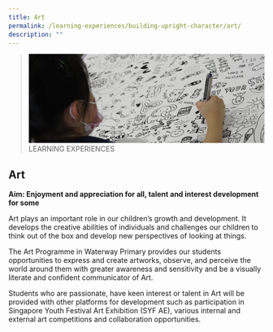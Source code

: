 ```yaml
---
title: Art
permalink: /learning-experiences/building-upright-character/art/
description: ""
---
```

>![](/images/Learning%20Experiences/learning-experiences_banner.jpg)
>LEARNING EXPERIENCES

## Art

**Aim: Enjoyment and appreciation for all, talent and interest development for some**

  

Art plays an important role in our children’s growth and development. It develops the creative abilities of individuals and challenges our children to think out of the box and develop new perspectives of looking at things. 

The Art Programme in Waterway Primary provides our students opportunities to express and create artworks, observe, and perceive the world around them with greater awareness and sensitivity and be a visually literate and confident communicator of Art.

Students who are passionate, have keen interest or talent in Art will be provided with other platforms for development such as participation in Singapore Youth Festival Art Exhibition (SYF AE), various internal and external art competitions and collaboration opportunities.